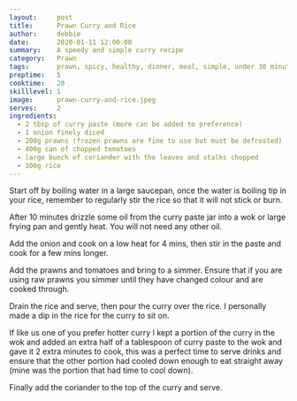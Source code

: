 ```yaml
---
layout:     post
title:      Prawn Curry and Rice
author:     debbie
date:       2020-01-11 12:00:00
summary:    A speedy and simple curry recipe
category:   Prawn
tags:       prawn, spicy, healthy, dinner, meal, simple, under 30 minutes
preptime:   5
cooktime:   20
skilllevel: 1
image:      prawn-curry-and-rice.jpeg
serves:     2
ingredients:
  - 2 tbsp of curry paste (more can be added to preference)
  - 1 onion finely diced
  - 200g prawns (frozen prawns are fine to use but must be defrosted)
  - 400g can of chopped tomatoes
  - large bunch of coriander with the leaves and stalks chopped
  - 100g rice
---
```


Start off by boiling water in a large saucepan, once the water is boiling tip in your rice, remember to regularly stir the rice so that it will not stick or burn.

After 10 minutes drizzle some oil from the curry paste jar into a wok or large frying pan and gently heat. You will not need any other oil.

Add the onion and cook on a low heat for 4 mins, then stir in the paste and cook for a few mins longer.

Add the prawns and tomatoes and bring to a simmer. Ensure that if you are using raw prawns you simmer until they have changed colour and are cooked through.

Drain the rice and serve, then pour the curry over the rice. I personally made a dip in the rice for the curry to sit on.

If like us one of you prefer hotter curry I kept a portion of the curry in the wok and added an extra half of a tablespoon of curry paste to the wok and gave it 2 extra minutes to cook, this was a perfect time to serve drinks and ensure that the other portion had cooled down enough to eat straight away (mine was the portion that had time to cool down).

Finally add the coriander to the top of the curry and serve.
